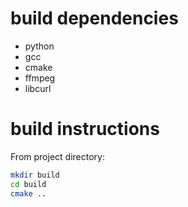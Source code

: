 build dependencies
==================
 - python
 - gcc
 - cmake
 - ffmpeg
 - libcurl


build instructions
==================
From project directory:

``` bash
mkdir build
cd build
cmake ..
```
